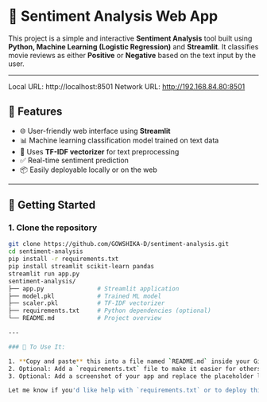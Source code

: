 # 🎯 Sentiment Analysis Web App

This project is a simple and interactive **Sentiment Analysis** tool built using **Python, Machine Learning (Logistic Regression)** and **Streamlit**. It classifies movie reviews as either **Positive** or **Negative** based on the text input by the user.

---
 Local URL: http://localhost:8501
  Network URL: http://192.168.84.80:8501
## 📌 Features

- 🌐 User-friendly web interface using **Streamlit**
- 📊 Machine learning classification model trained on text data
- 🧠 Uses **TF-IDF vectorizer** for text preprocessing
- ✅ Real-time sentiment prediction
- 📦 Easily deployable locally or on the web

---

## 🚀 Getting Started

### 1. Clone the repository

```bash
git clone https://github.com/GOWSHIKA-D/sentiment-analysis.git
cd sentiment-analysis
pip install -r requirements.txt
pip install streamlit scikit-learn pandas
streamlit run app.py
sentiment-analysis/
├── app.py               # Streamlit application
├── model.pkl            # Trained ML model
├── scaler.pkl           # TF-IDF vectorizer
├── requirements.txt     # Python dependencies (optional)
└── README.md            # Project overview

---

### 📌 To Use It:

1. **Copy and paste** this into a file named `README.md` inside your GitHub project folder.
2. Optional: Add a `requirements.txt` file to make it easier for others to install dependencies.
3. Optional: Add a screenshot of your app and replace the placeholder link.

Let me know if you'd like help with `requirements.txt` or to deploy this on **Streamlit Cloud**.
